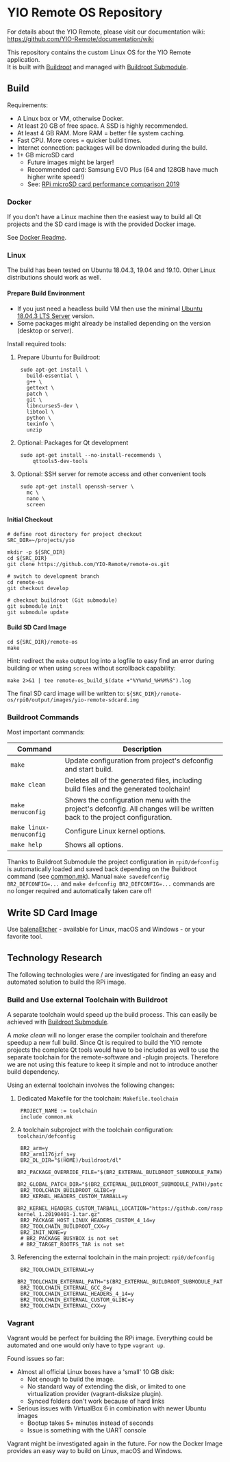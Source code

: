 # YIO Remote OS Repository

For details about the YIO Remote, please visit our documentation wiki: <https://github.com/YIO-Remote/documentation/wiki>

This repository contains the custom Linux OS for the YIO Remote application.  
It is built with [Buildroot](https://www.buildroot.org/) and managed with [Buildroot Submodule](README_buildroot-submodule.md).

## Build

Requirements:

- A Linux box or VM, otherwise Docker.
- At least 20 GB of free space. A SSD is highly recommended.
- At least 4 GB RAM. More RAM = better file system caching.
- Fast CPU. More cores = quicker build times.
- Internet connection: packages will be downloaded during the build.
- 1+ GB microSD card
  - Future images might be larger!
  - Recommended card: Samsung EVO Plus (64 and 128GB have much higher write speed!)
  - See: [RPi microSD card performance comparison 2019](https://www.jeffgeerling.com/blog/2019/raspberry-pi-microsd-card-performance-comparison-2019)

### Docker

If you don't have a Linux machine then the easiest way to build all Qt projects and the SD card image is with the provided Docker image.

See [Docker Readme](docker/README.md).

### Linux

The build has been tested on Ubuntu 18.04.3, 19.04 and 19.10. Other Linux distributions should work as well.

#### Prepare Build Environment

- If you just need a headless build VM then use the minimal [Ubuntu 18.04.3 LTS Server](http://cdimage.ubuntu.com/releases/18.04.3/release/) version.
- Some packages might already be installed depending on the version (desktop or server).

Install required tools:

1. Prepare Ubuntu for Buildroot:

        sudo apt-get install \
          build-essential \
          g++ \
          gettext \
          patch \
          git \
          libncurses5-dev \
          libtool \
          python \
          texinfo \
          unzip

2. Optional: Packages for Qt development

        sudo apt-get install --no-install-recommends \
            qttools5-dev-tools

3. Optional: SSH server for remote access and other convenient tools

        sudo apt-get install openssh-server \
          mc \
          nano \
          screen

#### Initial Checkout

    # define root directory for project checkout
    SRC_DIR=~/projects/yio

    mkdir -p ${SRC_DIR}
    cd ${SRC_DIR}
    git clone https://github.com/YIO-Remote/remote-os.git
    
    # switch to development branch
    cd remote-os
    git checkout develop
    
    # checkout buildroot (Git submodule)
    git submodule init
    git submodule update

#### Build SD Card Image

    cd ${SRC_DIR}/remote-os
    make

Hint: redirect the `make` output log into a logfile to easy find an error during building or when using `screen` without scrollback capability:

    make 2>&1 | tee remote-os_build_$(date +"%Y%m%d_%H%M%S").log

The final SD card image will be written to: `${SRC_DIR}/remote-os/rpi0/output/images/yio-remote-sdcard.img`

### Buildroot Commands

Most important commands:

| **Command**              | **Description**  |
|--------------------------|------------------|
|  `make`                  | Update configuration from project's defconfig and start build. |
|  `make clean`            | Deletes all of the generated files, including build files and the generated toolchain! |
|  `make menuconfig`       | Shows the configuration menu with the project's defconfig. All changes will be written back to the project configuration.  |
|  `make linux-menuconfig` | Configure Linux kernel options. |
|  `make help`             | Shows all options. |

 Thanks to Buildroot Submodule the project configuration in `rpi0/defconfig` is automatically loaded and saved back depending on the Buildroot command (see [common.mk](common.mk)). Manual `make savedefconfig BR2_DEFCONFIG=...` and `make defconfig BR2_DEFCONFIG=...` commands are no longer required and automatically taken care of!

## Write SD Card Image

Use [balenaEtcher](https://www.balena.io/etcher/) - available for Linux, macOS and Windows - or your favorite tool.

## Technology Research

The following technologies were / are investigated for finding an easy and automated solution to build the RPi image.

### Build and Use external Toolchain with Buildroot

A separate toolchain would speed up the build process. This can easily be achieved with [Buildroot Submodule](https://github.com/Openwide-Ingenierie/buildroot-submodule#using-buildroot-submodule-to-build-a-toolchain-separately).

A *make clean* will no longer erase the compiler toolchain and therefore speedup a new full build. Since Qt is required to build the YIO remote projects the complete Qt tools would have to be included as well to use the separate toolchain for the remote-software and -plugin projects. Therefore we are not using this feature to keep it simple and not to introduce another build dependency.

Using an external toolchain involves the following changes:

1. Dedicated Makefile for the toolchain: `Makefile.toolchain`

        PROJECT_NAME := toolchain
        include common.mk

1. A toolchain subproject with the toolchain configuration: `toolchain/defconfig`

        BR2_arm=y
        BR2_arm1176jzf_s=y
        BR2_DL_DIR="$(HOME)/buildroot/dl"
        BR2_PACKAGE_OVERRIDE_FILE="$(BR2_EXTERNAL_BUILDROOT_SUBMODULE_PATH)/local.mk"
        BR2_GLOBAL_PATCH_DIR="$(BR2_EXTERNAL_BUILDROOT_SUBMODULE_PATH)/patch"
        BR2_TOOLCHAIN_BUILDROOT_GLIBC=y
        BR2_KERNEL_HEADERS_CUSTOM_TARBALL=y
        BR2_KERNEL_HEADERS_CUSTOM_TARBALL_LOCATION="https://github.com/raspberrypi/linux/archive/raspberrypi-kernel_1.20190401-1.tar.gz"
        BR2_PACKAGE_HOST_LINUX_HEADERS_CUSTOM_4_14=y
        BR2_TOOLCHAIN_BUILDROOT_CXX=y
        BR2_INIT_NONE=y
        # BR2_PACKAGE_BUSYBOX is not set
        # BR2_TARGET_ROOTFS_TAR is not set

1. Referencing the external toolchain in the main project: `rpi0/defconfig`

        BR2_TOOLCHAIN_EXTERNAL=y
        BR2_TOOLCHAIN_EXTERNAL_PATH="$(BR2_EXTERNAL_BUILDROOT_SUBMODULE_PATH)/toolchain/output/host/usr"
        BR2_TOOLCHAIN_EXTERNAL_GCC_8=y
        BR2_TOOLCHAIN_EXTERNAL_HEADERS_4_14=y
        BR2_TOOLCHAIN_EXTERNAL_CUSTOM_GLIBC=y
        BR2_TOOLCHAIN_EXTERNAL_CXX=y

### Vagrant

Vagrant would be perfect for building the RPi image. Everything could be automated and one would only have to type `vagrant up`.

Found issues so far:

- Almost all official Linux boxes have a 'small' 10 GB disk:
  - Not enough to build the image.
  - No standard way of extending the disk, or limited to one virtualization provider (vagrant-disksize plugin).
  - Synced folders don't work because of hard links
- Serious issues with VirtualBox 6 in combination with newer Ubuntu images
  - Bootup takes 5+ minutes instead of seconds
  - Issue is something with the UART console

Vagrant might be investigated again in the future. For now the Docker Image provides an easy way to build on Linux, macOS and Windows.
